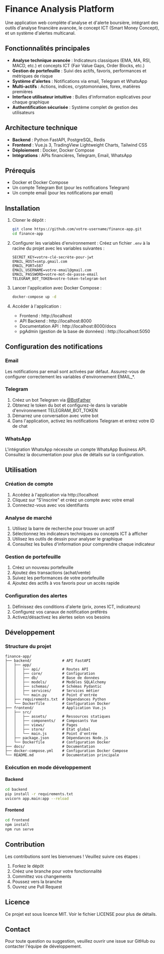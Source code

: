 # Finance Analysis Platform

Une application web complète d'analyse et d'alerte boursière, intégrant des outils d'analyse financière avancée, le concept ICT (Smart Money Concept), et un système d'alertes multicanal.

## Fonctionnalités principales

- **Analyse technique avancée** : Indicateurs classiques (EMA, MA, RSI, MACD, etc.) et concepts ICT (Fair Value Gaps, Order Blocks, etc.)
- **Gestion de portefeuille** : Suivi des actifs, favoris, performances et métriques de risque
- **Système d'alertes** : Notifications via email, Telegram et WhatsApp
- **Multi-actifs** : Actions, indices, cryptomonnaies, forex, matières premières
- **Interface utilisateur intuitive** : Bulles d'information explicatives pour chaque graphique
- **Authentification sécurisée** : Système complet de gestion des utilisateurs

## Architecture technique

- **Backend** : Python FastAPI, PostgreSQL, Redis
- **Frontend** : Vue.js 3, TradingView Lightweight Charts, Tailwind CSS
- **Déploiement** : Docker, Docker Compose
- **Intégrations** : APIs financières, Telegram, Email, WhatsApp

## Prérequis

- Docker et Docker Compose
- Un compte Telegram Bot (pour les notifications Telegram)
- Un compte email (pour les notifications par email)

## Installation

1. Cloner le dépôt :
   ```bash
   git clone https://github.com/votre-username/finance-app.git
   cd finance-app
   ```

2. Configurer les variables d'environnement :
   Créez un fichier `.env` à la racine du projet avec les variables suivantes :
   ```
   SECRET_KEY=votre-clé-secrète-pour-jwt
   EMAIL_HOST=smtp.gmail.com
   EMAIL_PORT=587
   EMAIL_USERNAME=votre-email@gmail.com
   EMAIL_PASSWORD=votre-mot-de-passe-email
   TELEGRAM_BOT_TOKEN=votre-token-telegram-bot
   ```

3. Lancer l'application avec Docker Compose :
   ```bash
   docker-compose up -d
   ```

4. Accéder à l'application :
   - Frontend : http://localhost
   - API Backend : http://localhost:8000
   - Documentation API : http://localhost:8000/docs
   - pgAdmin (gestion de la base de données) : http://localhost:5050

## Configuration des notifications

### Email
Les notifications par email sont activées par défaut. Assurez-vous de configurer correctement les variables d'environnement EMAIL_*.

### Telegram
1. Créez un bot Telegram via [@BotFather](https://t.me/botfather)
2. Obtenez le token du bot et configurez-le dans la variable d'environnement TELEGRAM_BOT_TOKEN
3. Démarrez une conversation avec votre bot
4. Dans l'application, activez les notifications Telegram et entrez votre ID de chat

### WhatsApp
L'intégration WhatsApp nécessite un compte WhatsApp Business API. Consultez la documentation pour plus de détails sur la configuration.

## Utilisation

### Création de compte
1. Accédez à l'application via http://localhost
2. Cliquez sur "S'inscrire" et créez un compte avec votre email
3. Connectez-vous avec vos identifiants

### Analyse de marché
1. Utilisez la barre de recherche pour trouver un actif
2. Sélectionnez les indicateurs techniques ou concepts ICT à afficher
3. Utilisez les outils de dessin pour analyser le graphique
4. Consultez les bulles d'information pour comprendre chaque indicateur

### Gestion de portefeuille
1. Créez un nouveau portefeuille
2. Ajoutez des transactions (achat/vente)
3. Suivez les performances de votre portefeuille
4. Ajoutez des actifs à vos favoris pour un accès rapide

### Configuration des alertes
1. Définissez des conditions d'alerte (prix, zones ICT, indicateurs)
2. Configurez vos canaux de notification préférés
3. Activez/désactivez les alertes selon vos besoins

## Développement

### Structure du projet
```
finance-app/
├── backend/              # API FastAPI
│   ├── app/
│   │   ├── api/          # Routes API
│   │   ├── core/         # Configuration
│   │   ├── db/           # Base de données
│   │   ├── models/       # Modèles SQLAlchemy
│   │   ├── schemas/      # Schémas Pydantic
│   │   ├── services/     # Services métier
│   │   └── main.py       # Point d'entrée
│   ├── requirements.txt  # Dépendances Python
│   └── Dockerfile        # Configuration Docker
├── frontend/             # Application Vue.js
│   ├── src/
│   │   ├── assets/       # Ressources statiques
│   │   ├── components/   # Composants Vue
│   │   ├── views/        # Pages
│   │   ├── store/        # État global
│   │   └── main.js       # Point d'entrée
│   ├── package.json      # Dépendances Node.js
│   └── Dockerfile        # Configuration Docker
├── docs/                 # Documentation
├── docker-compose.yml    # Configuration Docker Compose
└── README.md             # Documentation principale
```

### Exécution en mode développement

#### Backend
```bash
cd backend
pip install -r requirements.txt
uvicorn app.main:app --reload
```

#### Frontend
```bash
cd frontend
npm install
npm run serve
```

## Contribution

Les contributions sont les bienvenues ! Veuillez suivre ces étapes :
1. Forkez le dépôt
2. Créez une branche pour votre fonctionnalité
3. Committez vos changements
4. Poussez vers la branche
5. Ouvrez une Pull Request

## Licence

Ce projet est sous licence MIT. Voir le fichier LICENSE pour plus de détails.

## Contact

Pour toute question ou suggestion, veuillez ouvrir une issue sur GitHub ou contacter l'équipe de développement.
